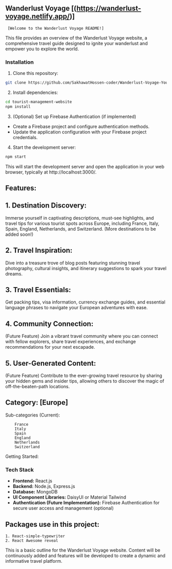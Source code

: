 ## Wanderlust Voyage [(https://wanderlust-voyage.netlify.app/)]

     [Welcome to the Wanderlust Voyage README!]

This file provides an overview of the Wanderlust Voyage website, a comprehensive travel guide designed to ignite your wanderlust and empower you to explore the world.

### Installation

1. Clone this repository:

```bash
git clone https://github.com/SakhawatHossen-coder/Wanderlust-Voyage-YourTouristPartner.git
```

2. Install dependencies:

```bash
cd tourist-management-website
npm install
```

3. (Optional) Set up Firebase Authentication (if implemented)

* Create a Firebase project and configure authentication methods.
* Update the application configuration with your Firebase project credentials.

4. Start the development server:

```bash
npm start
```

This will start the development server and open the application in your web browser, typically at http://localhost:3000/.

##   Features:


##  1.  Destination Discovery: 
  Immerse yourself in captivating descriptions, must-see highlights, and travel tips for various tourist spots across Europe, including France, Italy, Spain, England, Netherlands, and Switzerland. (More destinations to be added soon!)

 ##   2. Travel Inspiration: 
 Dive into a treasure trove of blog posts featuring stunning travel photography, cultural insights, and itinerary suggestions to spark your travel dreams.
##   3. Travel Essentials: 
Get packing tips, visa information, currency exchange guides, and essential language phrases to navigate your European adventures with ease.
   ##   4.  Community Connection: 
   (Future Feature) Join a vibrant travel community where you can connect with fellow explorers, share travel experiences, and exchange recommendations for your next escapade.
  ##   5.  User-Generated Content: 
  (Future Feature) Contribute to the ever-growing travel resource by sharing your hidden gems and insider tips, allowing others to discover the magic of off-the-beaten-path locations.

##   Category:  [Europe]

Sub-categories (Current):

        France
        Italy
        Spain
        England
        Netherlands
        Switzerland

Getting Started:
### Tech Stack

* **Frontend:** React.js
* **Backend:** Node.js, Express.js
* **Database:** MongoDB
* **UI Component Libraries:** DaisyUI or Material Tailwind
* **Authentication (Future Implementation):** Firebase Authentication for secure user access and management (optional)

##  Packages use in this project:
    1. React-simple-typewriter
    2. React Awesome reveal

This is a basic outline for the Wanderlust Voyage website.  Content will be continuously added and features will be developed to create a dynamic and informative travel platform.
